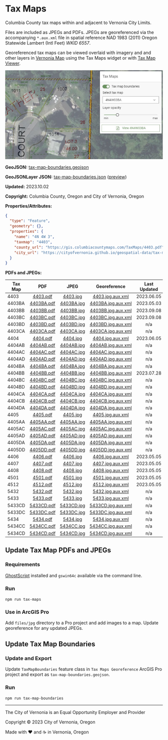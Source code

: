 # Tax Maps

Columbia County tax maps within and adjacent to Vernonia City Limits.

Files are included as JPEGs and PDFs. JPEGs are georeferenced via the accompanying `*.aux.xml` file in spatial reference NAD 1983 (2011) Oregon Statewide Lambert (Intl Feet) _WKID 6557_.

Georeferenced tax maps can be viewed overlaid with imagery and and other layers in [Vernonia Map](https://map.vernonia-or.gov/) using the Tax Maps widget or with [Tax Map Viewer](https://vernonia-tax-map-viewer.netlify.app/).

![Tax Maps](screenshot.jpg 'Tax Maps')

**GeoJSON:** [tax-map-boundaries.geojson](tax-map-boundaries.geojson)

**GeoJSONLayer JSON:** [tax-map-boundaries.json](tax-map-boundaries.json) ([preview](../preview.html?geojson=https%3A%2F%2Fcityofvernonia.github.io%2Fgeospatial-data%2Ftax-maps%2Ftax-map-boundaries.json))

**Updated:** 2023.10.02

**Copyright:** Columbia County, Oregon and City of Vernonia, Oregon

**Properties/Attributes:**

```json
{
  "type": "Feature",
  "geometry": {},
  "properties": {
    "name": "4N 4W 3",
    "taxmap": "4403",
    "county_url": "https://gis.columbiacountymaps.com/TaxMaps/4403.pdf",
    "city_url": "https://cityofvernonia.github.io/geospatial-data/tax-maps/files/pdf/4403.pdf"
  }
}
```

**PDFs and JPEGs:**

| Tax Map |                PDF                 |                JPEG                |                    Georeference                    | Last Updated |
| ------- | :--------------------------------: | :--------------------------------: | :------------------------------------------------: | :----------: |
| 4403    |   [4403.pdf](files/pdf/4403.pdf)   |   [4403.jpg](files/jpg/4403.jpg)   |   [4403.jpg.aux.xml](files/jpg/4403.jpg.aux.xml)   |  2023.06.05  |
| 4403BA  | [4403BA.pdf](files/pdf/4403BA.pdf) | [4403BA.jpg](files/jpg/4403BA.jpg) | [4403BA.jpg.aux.xml](files/jpg/4403BA.jpg.aux.xml) |  2023.05.03  |
| 4403BB  | [4403BB.pdf](files/pdf/4403BB.pdf) | [4403BB.jpg](files/jpg/4403BB.jpg) | [4403BB.jpg.aux.xml](files/jpg/4403BB.jpg.aux.xml) |  2023.09.08  |
| 4403BC  | [4403BC.pdf](files/pdf/4403BC.pdf) | [4403BC.jpg](files/jpg/4403BC.jpg) | [4403BC.jpg.aux.xml](files/jpg/4403BC.jpg.aux.xml) |  2023.09.08  |
| 4403BD  | [4403BD.pdf](files/pdf/4403BD.pdf) | [4403BD.jpg](files/jpg/4403BD.jpg) | [4403BD.jpg.aux.xml](files/jpg/4403BD.jpg.aux.xml) |     n/a      |
| 4403CA  | [4403CA.pdf](files/pdf/4403CA.pdf) | [4403CA.jpg](files/jpg/4403CA.jpg) | [4403CA.jpg.aux.xml](files/jpg/4403CA.jpg.aux.xml) |     n/a      |
| 4404    |   [4404.pdf](files/pdf/4404.pdf)   |   [4404.jpg](files/jpg/4404.jpg)   |   [4404.jpg.aux.xml](files/jpg/4404.jpg.aux.xml)   |  2023.06.05  |
| 4404AB  | [4404AB.pdf](files/pdf/4404AB.pdf) | [4404AB.jpg](files/jpg/4404AB.jpg) | [4404AB.jpg.aux.xml](files/jpg/4404AB.jpg.aux.xml) |     n/a      |
| 4404AC  | [4404AC.pdf](files/pdf/4404AC.pdf) | [4404AC.jpg](files/jpg/4404AC.jpg) | [4404AC.jpg.aux.xml](files/jpg/4404AC.jpg.aux.xml) |     n/a      |
| 4404AD  | [4404AD.pdf](files/pdf/4404AD.pdf) | [4404AD.jpg](files/jpg/4404AD.jpg) | [4404AD.jpg.aux.xml](files/jpg/4404AD.jpg.aux.xml) |     n/a      |
| 4404BA  | [4404BA.pdf](files/pdf/4404BA.pdf) | [4404BA.jpg](files/jpg/4404BA.jpg) | [4404BA.jpg.aux.xml](files/jpg/4404BA.jpg.aux.xml) |     n/a      |
| 4404BB  | [4404BB.pdf](files/pdf/4404BB.pdf) | [4404BB.jpg](files/jpg/4404BB.jpg) | [4404BB.jpg.aux.xml](files/jpg/4404BB.jpg.aux.xml) |  2023.07.28  |
| 4404BC  | [4404BC.pdf](files/pdf/4404BC.pdf) | [4404BC.jpg](files/jpg/4404BC.jpg) | [4404BC.jpg.aux.xml](files/jpg/4404BC.jpg.aux.xml) |     n/a      |
| 4404BD  | [4404BD.pdf](files/pdf/4404BD.pdf) | [4404BD.jpg](files/jpg/4404BD.jpg) | [4404BD.jpg.aux.xml](files/jpg/4404BD.jpg.aux.xml) |     n/a      |
| 4404CA  | [4404CA.pdf](files/pdf/4404CA.pdf) | [4404CA.jpg](files/jpg/4404CA.jpg) | [4404CA.jpg.aux.xml](files/jpg/4404CA.jpg.aux.xml) |     n/a      |
| 4404CB  | [4404CB.pdf](files/pdf/4404CB.pdf) | [4404CB.jpg](files/jpg/4404CB.jpg) | [4404CB.jpg.aux.xml](files/jpg/4404CB.jpg.aux.xml) |     n/a      |
| 4404DA  | [4404DA.pdf](files/pdf/4404DA.pdf) | [4404DA.jpg](files/jpg/4404DA.jpg) | [4404DA.jpg.aux.xml](files/jpg/4404DA.jpg.aux.xml) |     n/a      |
| 4405    |   [4405.pdf](files/pdf/4405.pdf)   |   [4405.jpg](files/jpg/4405.jpg)   |   [4405.jpg.aux.xml](files/jpg/4405.jpg.aux.xml)   |     n/a      |
| 4405AA  | [4405AA.pdf](files/pdf/4405AA.pdf) | [4405AA.jpg](files/jpg/4405AA.jpg) | [4405AA.jpg.aux.xml](files/jpg/4405AA.jpg.aux.xml) |     n/a      |
| 4405AC  | [4405AC.pdf](files/pdf/4405AC.pdf) | [4405AC.jpg](files/jpg/4405AC.jpg) | [4405AC.jpg.aux.xml](files/jpg/4405AC.jpg.aux.xml) |     n/a      |
| 4405AD  | [4405AD.pdf](files/pdf/4405AD.pdf) | [4405AD.jpg](files/jpg/4405AD.jpg) | [4405AD.jpg.aux.xml](files/jpg/4405AD.jpg.aux.xml) |     n/a      |
| 4405DA  | [4405DA.pdf](files/pdf/4405DA.pdf) | [4405DA.jpg](files/jpg/4405DA.jpg) | [4405DA.jpg.aux.xml](files/jpg/4405DA.jpg.aux.xml) |     n/a      |
| 4405DD  | [4405DD.pdf](files/pdf/4405DD.pdf) | [4405DD.jpg](files/jpg/4405DD.jpg) | [4405DD.jpg.aux.xml](files/jpg/4405DD.jpg.aux.xml) |     n/a      |
| 4406    |   [4406.pdf](files/pdf/4406.pdf)   |   [4406.jpg](files/jpg/4406.jpg)   |   [4406.jpg.aux.xml](files/jpg/4406.jpg.aux.xml)   |  2023.05.05  |
| 4407    |   [4407.pdf](files/pdf/4407.pdf)   |   [4407.jpg](files/jpg/4407.jpg)   |   [4407.jpg.aux.xml](files/jpg/4407.jpg.aux.xml)   |  2023.05.05  |
| 4408    |   [4408.pdf](files/pdf/4408.pdf)   |   [4408.jpg](files/jpg/4408.jpg)   |   [4408.jpg.aux.xml](files/jpg/4408.jpg.aux.xml)   |  2023.05.05  |
| 4501    |   [4501.pdf](files/pdf/4501.pdf)   |   [4501.jpg](files/jpg/4501.jpg)   |   [4501.jpg.aux.xml](files/jpg/4501.jpg.aux.xml)   |  2023.05.05  |
| 4512    |   [4512.pdf](files/pdf/4512.pdf)   |   [4512.jpg](files/jpg/4512.jpg)   |   [4512.jpg.aux.xml](files/jpg/4512.jpg.aux.xml)   |  2023.05.05  |
| 5432    |   [5432.pdf](files/pdf/5432.pdf)   |   [5432.jpg](files/jpg/5432.jpg)   |   [5432.jpg.aux.xml](files/jpg/5432.jpg.aux.xml)   |     n/a      |
| 5433    |   [5433.pdf](files/pdf/5433.pdf)   |   [5433.jpg](files/jpg/5433.jpg)   |   [5433.jpg.aux.xml](files/jpg/5433.jpg.aux.xml)   |     n/a      |
| 5433CD  | [5433CD.pdf](files/pdf/5433CD.pdf) | [5433CD.jpg](files/jpg/5433CD.jpg) | [5433CD.jpg.aux.xml](files/jpg/5433CD.jpg.aux.xml) |     n/a      |
| 5433DC  | [5433DC.pdf](files/pdf/5433DC.pdf) | [5433DC.jpg](files/jpg/5433DC.jpg) | [5433DC.jpg.aux.xml](files/jpg/5433DC.jpg.aux.xml) |     n/a      |
| 5434    |   [5434.pdf](files/pdf/5434.pdf)   |   [5434.jpg](files/jpg/5434.jpg)   |   [5434.jpg.aux.xml](files/jpg/5434.jpg.aux.xml)   |     n/a      |
| 5434CC  | [5434CC.pdf](files/pdf/5434CC.pdf) | [5434CC.jpg](files/jpg/5434CC.jpg) | [5434CC.jpg.aux.xml](files/jpg/5434CC.jpg.aux.xml) |     n/a      |
| 5434CD  | [5434CD.pdf](files/pdf/5434CD.pdf) | [5434CD.jpg](files/jpg/5434CD.jpg) | [5434CD.jpg.aux.xml](files/jpg/5434CD.jpg.aux.xml) |     n/a      |

## Update Tax Map PDFs and JPEGs

### Requirements

[GhostScript](https://ghostscript.com/download.html) installed and `gswin64c` available via the command line.

### Run

```shell
npm run tax-maps
```

### Use in ArcGIS Pro

Add `files/jpg` directory to a Pro project and add images to a map. Update georeference for any updated JPEGs.

## Update Tax Map Boundaries

### Update and Export

Update `TaxMapBoundaries` feature class in `Tax Maps Georeference` ArcGIS Pro project and export as `tax-map-boundaries.geojson`.

### Run

```shell
npm run tax-map-boundaries
```

---

The City of Vernonia is an Equal Opportunity Employer and Provider

Copyright © 2023 City of Vernonia, Oregon

Made with :heart: and :coffee: in Vernonia, Oregon
